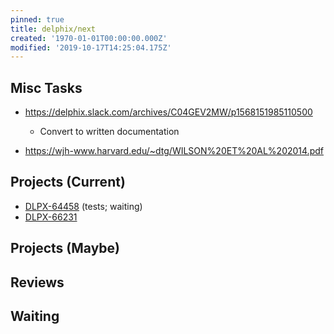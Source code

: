 ```yaml
---
pinned: true
title: delphix/next
created: '1970-01-01T00:00:00.000Z'
modified: '2019-10-17T14:25:04.175Z'
---
```


## Misc Tasks

* https://delphix.slack.com/archives/C04GEV2MW/p1568151985110500
  * Convert to written documentation

* https://wjh-www.harvard.edu/~dtg/WILSON%20ET%20AL%202014.pdf

## Projects (Current)

* [DLPX-64458](https://jira.delphix.com/browse/DLPX-64458) (tests; waiting)
* [DLPX-66231](https://jira.delphix.com/browse/DLPX-66231)

## Projects (Maybe)

## Reviews

## Waiting
